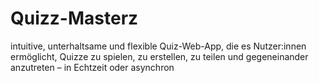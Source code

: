 # Quizz-Masterz
intuitive, unterhaltsame und flexible Quiz-Web-App, die es Nutzer:innen ermöglicht, Quizze zu spielen, zu erstellen, zu teilen und gegeneinander anzutreten – in Echtzeit oder asynchron
